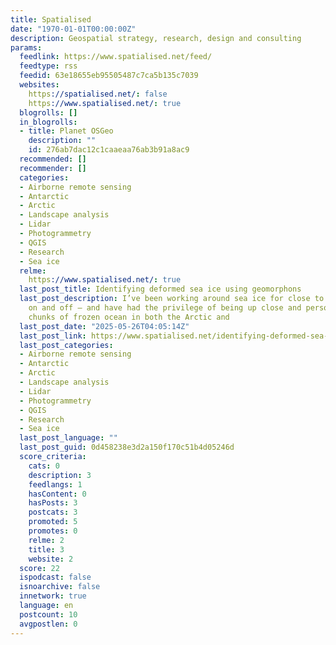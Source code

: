 ```yaml
---
title: Spatialised
date: "1970-01-01T00:00:00Z"
description: Geospatial strategy, research, design and consulting
params:
  feedlink: https://www.spatialised.net/feed/
  feedtype: rss
  feedid: 63e18655eb95505487c7ca5b135c7039
  websites:
    https://spatialised.net/: false
    https://www.spatialised.net/: true
  blogrolls: []
  in_blogrolls:
  - title: Planet OSGeo
    description: ""
    id: 276ab7dac12c1caaeaa76ab3b91a8ac9
  recommended: []
  recommender: []
  categories:
  - Airborne remote sensing
  - Antarctic
  - Arctic
  - Landscape analysis
  - Lidar
  - Photogrammetry
  - QGIS
  - Research
  - Sea ice
  relme:
    https://www.spatialised.net/: true
  last_post_title: Identifying deformed sea ice using geomorphons
  last_post_description: I’ve been working around sea ice for close to two decades
    on and off – and have had the privilege of being up close and personal with floating
    chunks of frozen ocean in both the Arctic and
  last_post_date: "2025-05-26T04:05:14Z"
  last_post_link: https://www.spatialised.net/identifying-deformed-sea-ice-using-geomorphons/
  last_post_categories:
  - Airborne remote sensing
  - Antarctic
  - Arctic
  - Landscape analysis
  - Lidar
  - Photogrammetry
  - QGIS
  - Research
  - Sea ice
  last_post_language: ""
  last_post_guid: 0d458238e3d2a150f170c51b4d05246d
  score_criteria:
    cats: 0
    description: 3
    feedlangs: 1
    hasContent: 0
    hasPosts: 3
    postcats: 3
    promoted: 5
    promotes: 0
    relme: 2
    title: 3
    website: 2
  score: 22
  ispodcast: false
  isnoarchive: false
  innetwork: true
  language: en
  postcount: 10
  avgpostlen: 0
---
```


